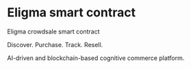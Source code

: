 # Eligma smart contract

Eligma crowdsale smart contract

Discover. Purchase. Track. Resell.

AI-driven and blockchain-based cognitive commerce platform.

